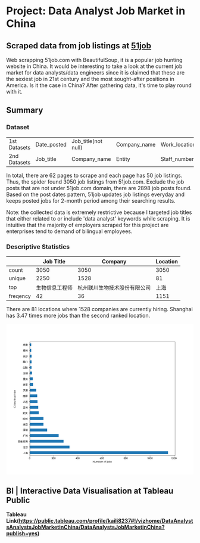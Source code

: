 # Project: Data Analyst Job Market in China 
## Scraped data from job listings at [51job](https://www.51job.com)

Web scrapping 51job.com with BeautifulSoup, it is a popular job hunting website in China. It would be interesting to take a look at the current job market for data analysts/data engineers since it is claimed that these are the sexiest job in 21st century and the most sought-after positions in America. Is it the case in China? After gathering data, it's time to play round with it. 


## Summary
### Dataset

|             |             |                     |              |               |              |                    |
| ------------| ------------|---------------------|--------------|---------------|--------------|--------------------|
| 1st Datasets| Date_posted | Job_title(not null) | Company_name | Work_location | Minimum_pay  |                    |
| 2nd Datasets| Job_title   | Company_name        | Entity       | Staff_number  | Industry     | Job_responsibility |
 


In total, there are 62 pages to scrape and each page has 50 job listings. Thus, the spider found 3050 job listings from 51job.com. Exclude the job posts that are not under 51job.com domain, there are 2898 job posts found. Based on the post dates pattern, 51job updates job listings everyday and keeps posted jobs for 2-month period among their searching results.



Note: the collected data is extremely restrictive because I targeted job titles that either related to or include 'data analyst' keywords while scraping. It is intuitive that the majority of employers scraped for this project are enterprises tend to demand of bilingual employees.

### Descriptive Statistics

|              |Job Title      |Company       |Location    |
| ------------ | ------------- | ------------ | ---------- |
| count        | 3050          | 3050         | 3050       |
| unique       | 2250          | 1528         | 81         |
| top          | 生物信息工程师   | 杭州联川生物技术股份有限公司 | 上海       |
| freqency     | 42            | 36           | 1151       |

There are 81 locations where 1528 companies are currently hiring.
Shanghai has 3.47 times more jobs than the second ranked location.

![Image of Jobs in Top Hiring Cities ](https://github.com/kailichou/beautifulsoup_51job_project/blob/master/Datasets/cities.png)




## BI | Interactive Data Visualisation at Tableau Public

**Tableau Link(https://public.tableau.com/profile/kaili8237#!/vizhome/DataAnalystsAnalystsJobMarketinChina/DataAnalystsJobMarketinChina?publish=yes)**

